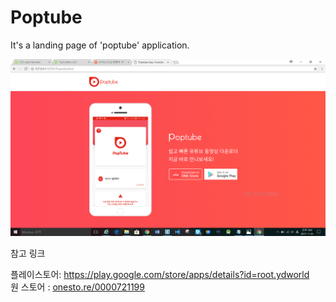# Poptube
It's a landing page of 'poptube' application.


<img src = "./Design.PNG">

참고 링크<br>

플레이스토어: <a href = "https://play.google.com/store/apps/details?id=root.ydworld" target = "_blank">https://play.google.com/store/apps/details?id=root.ydworld</a><br>
원 스토어 : <a href = "onesto.re/0000721199" target = "_blank">onesto.re/0000721199</a> 

